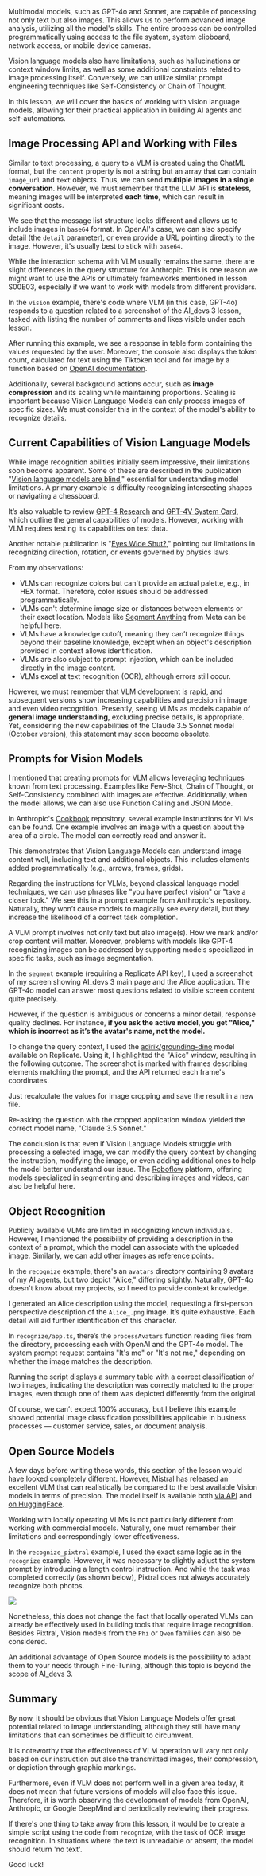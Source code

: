 Multimodal models, such as GPT-4o and Sonnet, are capable of processing not only text but also images. This allows us to perform advanced image analysis, utilizing all the model's skills. The entire process can be controlled programmatically using access to the file system, system clipboard, network access, or mobile device cameras.

Vision language models also have limitations, such as hallucinations or context window limits, as well as some additional constraints related to image processing itself. Conversely, we can utilize similar prompt engineering techniques like Self-Consistency or Chain of Thought.

In this lesson, we will cover the basics of working with vision language models, allowing for their practical application in building AI agents and self-automations.
## Image Processing API and Working with Files

Similar to text processing, a query to a VLM is created using the ChatML format, but the `content` property is not a string but an array that can contain `image_url` and `text` objects. Thus, we can send **multiple images in a single conversation**. However, we must remember that the LLM API is **stateless**, meaning images will be interpreted **each time**, which can result in significant costs.

We see that the message list structure looks different and allows us to include images in `base64` format. In OpenAI's case, we can also specify detail (the `detail` parameter), or even provide a URL pointing directly to the image. However, it's usually best to stick with `base64`.

While the interaction schema with VLM usually remains the same, there are slight differences in the query structure for Anthropic. This is one reason we might want to use the APIs or ultimately frameworks mentioned in lesson S00E03, especially if we want to work with models from different providers.

In the `vision` example, there's code where VLM (in this case, GPT-4o) responds to a question related to a screenshot of the AI_devs 3 lesson, tasked with listing the number of comments and likes visible under each lesson.

After running this example, we see a response in table form containing the values requested by the user. Moreover, the console also displays the token count, calculated for text using the Tiktoken tool and for image by a function based on [OpenAI documentation](https://platform.openai.com/docs/guides/vision).

Additionally, several background actions occur, such as **image compression** and its scaling while maintaining proportions. Scaling is important because Vision Language Models can only process images of specific sizes. We must consider this in the context of the model's ability to recognize details.

## Current Capabilities of Vision Language Models

While image recognition abilities initially seem impressive, their limitations soon become apparent. Some of these are described in the publication "[Vision language models are blind](https://vlmsareblind.github.io)," essential for understanding model limitations. A primary example is difficulty recognizing intersecting shapes or navigating a chessboard.

It’s also valuable to review [GPT-4 Research](https://openai.com/index/gpt-4-research/) and [GPT-4V System Card](https://cdn.openai.com/papers/GPTV_System_Card.pdf), which outline the general capabilities of models. However, working with VLM requires testing its capabilities on test data.

Another notable publication is "[Eyes Wide Shut?](https://arxiv.org/pdf/2401.06209)," pointing out limitations in recognizing direction, rotation, or events governed by physics laws.

From my observations:

- VLMs can recognize colors but can't provide an actual palette, e.g., in HEX format. Therefore, color issues should be addressed programmatically.
- VLMs can't determine image size or distances between elements or their exact location. Models like [Segment Anything](https://segment-anything.com/) from Meta can be helpful here.
- VLMs have a knowledge cutoff, meaning they can’t recognize things beyond their baseline knowledge, except when an object's description provided in context allows identification.
- VLMs are also subject to prompt injection, which can be included directly in the image content.
- VLMs excel at text recognition (OCR), although errors still occur.

However, we must remember that VLM development is rapid, and subsequent versions show increasing capabilities and precision in image and even video recognition. Presently, seeing VLMs as models capable of **general image understanding**, excluding precise details, is appropriate. Yet, considering the new capabilities of the Claude 3.5 Sonnet model (October version), this statement may soon become obsolete.

## Prompts for Vision Models

I mentioned that creating prompts for VLM allows leveraging techniques known from text processing. Examples like Few-Shot, Chain of Thought, or Self-Consistency combined with images are effective. Additionally, when the model allows, we can also use Function Calling and JSON Mode.

In Anthropic's [Cookbook](https://github.com/anthropics/anthropic-cookbook/blob/main/multimodal/best_practices_for_vision.ipynb) repository, several example instructions for VLMs can be found. One example involves an image with a question about the area of a circle. The model can correctly read and answer it.

This demonstrates that Vision Language Models can understand image content well, including text and additional objects. This includes elements added programmatically (e.g., arrows, frames, grids).

Regarding the instructions for VLMs, beyond classical language model techniques, we can use phrases like "you have perfect vision" or "take a closer look." We see this in a prompt example from Anthropic's repository. Naturally, they won’t cause models to magically see every detail, but they increase the likelihood of a correct task completion.

A VLM prompt involves not only text but also image(s). How we mark and/or crop content will matter. Moreover, problems with models like GPT-4 recognizing images can be addressed by supporting models specialized in specific tasks, such as image segmentation.

In the `segment` example (requiring a Replicate API key), I used a screenshot of my screen showing AI_devs 3 main page and the Alice application. The GPT-4o model can answer most questions related to visible screen content quite precisely.

However, if the question is ambiguous or concerns a minor detail, response quality declines. For instance, **if you ask the active model, you get "Alice," which is incorrect as it’s the avatar's name, not the model.**

To change the query context, I used the [adirik/grounding-dino](https://replicate.com/adirik/grounding-dino) model available on Replicate. Using it, I highlighted the "Alice" window, resulting in the following outcome. The screenshot is marked with frames describing elements matching the prompt, and the API returned each frame's coordinates.

Just recalculate the values for image cropping and save the result in a new file.

Re-asking the question with the cropped application window yielded the correct model name, "Claude 3.5 Sonnet."

The conclusion is that even if Vision Language Models struggle with processing a selected image, we can modify the query context by changing the instruction, modifying the image, or even adding additional ones to help the model better understand our issue. The [Roboflow](https://roboflow.com/annotate) platform, offering models specialized in segmenting and describing images and videos, can also be helpful here.

## Object Recognition

Publicly available VLMs are limited in recognizing known individuals. However, I mentioned the possibility of providing a description in the context of a prompt, which the model can associate with the uploaded image. Similarly, we can add other images as reference points.

In the `recognize` example, there's an `avatars` directory containing 9 avatars of my AI agents, but two depict "Alice," differing slightly. Naturally, GPT-4o doesn't know about my projects, so I need to provide context knowledge.

I generated an Alice description using the model, requesting a first-person perspective description of the `Alice_.png` image. It’s quite exhaustive. Each detail will aid further identification of this character.

In `recognize/app.ts`, there’s the `processAvatars` function reading files from the directory, processing each with OpenAI and the GPT-4o model. The system prompt request contains "It's me" or "It's not me," depending on whether the image matches the description.

Running the script displays a summary table with a correct classification of two images, indicating the description was correctly matched to the proper images, even though one of them was depicted differently from the original.

Of course, we can’t expect 100% accuracy, but I believe this example showed potential image classification possibilities applicable in business processes — customer service, sales, or document analysis.
## Open Source Models

A few days before writing these words, this section of the lesson would have looked completely different. However, Mistral has released an excellent VLM that can realistically be compared to the best available Vision models in terms of precision. The model itself is available both [via API](https://console.mistral.ai/api-keys/) and [on HuggingFace](https://huggingface.co/mistralai/Pixtral-12B-2409).

Working with locally operating VLMs is not particularly different from working with commercial models. Naturally, one must remember their limitations and correspondingly lower effectiveness.

In the `recognize_pixtral` example, I used the exact same logic as in the `recognize` example. However, it was necessary to slightly adjust the system prompt by introducing a length control instruction. And while the task was completed correctly (as shown below), Pixtral does not always accurately recognize both photos.

![](https://cloud.overment.com/2024-09-25/aidevs3_pixtral-555b87b4-9.png)

Nonetheless, this does not change the fact that locally operated VLMs can already be effectively used in building tools that require image recognition. Besides Pixtral, Vision models from the `Phi` or `Qwen` families can also be considered.

An additional advantage of Open Source models is the possibility to adapt them to your needs through Fine-Tuning, although this topic is beyond the scope of AI_devs 3.

## Summary

By now, it should be obvious that Vision Language Models offer great potential related to image understanding, although they still have many limitations that can sometimes be difficult to circumvent.

It is noteworthy that the effectiveness of VLM operation will vary not only based on our instruction but also the transmitted images, their compression, or depiction through graphic markings.

Furthermore, even if VLM does not perform well in a given area today, it does not mean that future versions of models will also face this issue. Therefore, it is worth observing the development of models from OpenAI, Anthropic, or Google DeepMind and periodically reviewing their progress.

If there's one thing to take away from this lesson, it would be to create a simple script using the code from `recognize`, with the task of OCR image recognition. In situations where the text is unreadable or absent, the model should return 'no text'.

Good luck!